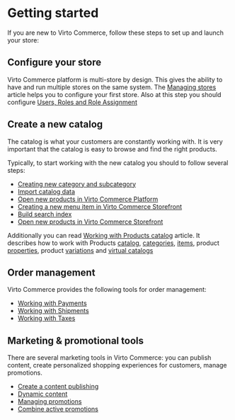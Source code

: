 # Getting started

If you are new to Virto Commerce, follow these steps to set up and launch your store:

## Configure your store

Virto Commerce platform is multi-store by design. This gives the ability to have and run multiple stores on the same system. The [Managing stores](https://github.com/VirtoCommerce/vc-content/blob/deploy/pages/docs/vc2userguide/configuration/store.md) article helps you to configure your first store. Also at this step you should configure [Users, Roles and Role Assignment](https://github.com/VirtoCommerce/vc-content/blob/deploy/pages/docs/vc2userguide/users-management-roles-and-role-assignment.md)

## Create a new catalog

The catalog is what your customers are constantly working with. It is very important that the catalog is easy to browse and find the right products.

Typically, to start working with the new catalog you should to follow several steps:

* [Creating new category and subcategory](https://github.com/VirtoCommerce/vc-content/blob/deploy/pages/docs/lessons/lesson2.md#creating-new-category-and-subcategory)
* [Import catalog data](https://virtocommerce.com/docs/vc2userguide/merchandise-management/catalog-import)
* [Open new products in Virto Commerce Platform](https://github.com/VirtoCommerce/vc-content/blob/deploy/pages/docs/lessons/lesson2.md#open-new-products-in-virto-commerce-platform-backend)
* [Creating a new menu item in Virto Commerce Storefront](https://github.com/VirtoCommerce/vc-content/blob/deploy/pages/docs/lessons/lesson2.md#creating-a-new-menu-item-in-virto-commerce-storefront-frontend)
* [Build search index](https://github.com/VirtoCommerce/vc-content/blob/deploy/pages/docs/lessons/lesson2.md#build-search-indexes-and-reset-cache)
* [Open new products in Virto Commerce Storefront](https://github.com/VirtoCommerce/vc-content/blob/deploy/pages/docs/lessons/lesson2.md#open-new-products-in-virto-commerce-storefront-frontend)

Additionally you can read [Working with Products catalog](https://github.com/VirtoCommerce/vc-content/blob/deploy/pages/docs/vc2userguide/merchandise-management/products-catalog.md) article. It describes how to work with Products [catalog](https://github.com/VirtoCommerce/vc-content/blob/deploy/pages/docs/vc2userguide/merchandise-management/products-catalog.md#common-catalogs), [categories](https://github.com/VirtoCommerce/vc-content/blob/deploy/pages/docs/vc2userguide/merchandise-management/products-catalog.md#categories), [items](https://github.com/VirtoCommerce/vc-content/blob/deploy/pages/docs/vc2userguide/merchandise-management/products-catalog.md#items-products), product [properties](Properties), product [variations](https://github.com/VirtoCommerce/vc-content/blob/deploy/pages/docs/vc2userguide/merchandise-management/products-catalog.md#variations) and [virtual catalogs](https://github.com/VirtoCommerce/vc-content/blob/deploy/pages/docs/vc2userguide/merchandise-management/products-catalog.md#virtual-catalogs)

## Order management

Virto Commerce provides the following tools for order management:

* [Working with Payments]()
* [Working with Shipments](https://github.com/VirtoCommerce/vc-content/blob/deploy/pages/docs/vc2userguide/order-management/working-with-shipments.md)
* [Working with Taxes](https://github.com/VirtoCommerce/vc-content/blob/deploy/pages/docs/vc2userguide/order-management/working-with-taxes.md)

## Marketing & promotional tools

There are several marketing tools in Virto Commerce: you can publish content, create personalized shopping experiences for customers, manage promotions.

* [Create a content publishing](https://github.com/VirtoCommerce/vc-content/blob/deploy/pages/docs/vc2userguide/marketing/how-to-add-an-advertising-spot-via-marketing/create-a-content-publishing.md)
* [Dynamic content](https://github.com/VirtoCommerce/vc-content/blob/deploy/pages/docs/vc2userguide/marketing/dynamic-content.md)
* [Managing promotions](https://github.com/VirtoCommerce/vc-content/blob/deploy/pages/docs/vc2userguide/marketing/promotions.md)
* [Combine active promotions](https://github.com/VirtoCommerce/vc-content/blob/deploy/pages/docs/vc2userguide/marketing/combine-active-promotions.md)
